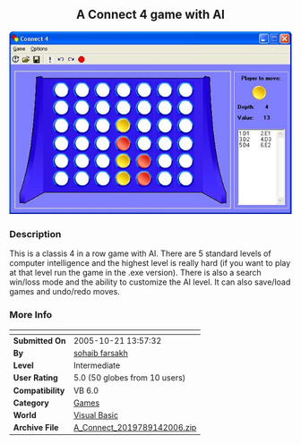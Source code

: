 ﻿<div align="center">

## A Connect 4 game with AI

<img src="PIC2006914345541921.JPG">
</div>

### Description

This is a classis 4 in a row game with AI. There are 5 standard levels of computer intelligence and the highest level is really hard (if you want to play at that level run the game in the .exe version). There is also a search win/loss mode and the ability to customize the AI level. It can also save/load games and undo/redo moves.
 
### More Info
 


<span>             |<span>
---                |---
**Submitted On**   |2005-10-21 13:57:32
**By**             |[sohaib farsakh](https://github.com/Planet-Source-Code/PSCIndex/blob/master/ByAuthor/sohaib-farsakh.md)
**Level**          |Intermediate
**User Rating**    |5.0 (50 globes from 10 users)
**Compatibility**  |VB 6\.0
**Category**       |[Games](https://github.com/Planet-Source-Code/PSCIndex/blob/master/ByCategory/games__1-38.md)
**World**          |[Visual Basic](https://github.com/Planet-Source-Code/PSCIndex/blob/master/ByWorld/visual-basic.md)
**Archive File**   |[A\_Connect\_2019789142006\.zip](https://github.com/Planet-Source-Code/sohaib-farsakh-a-connect-4-game-with-ai__1-66558/archive/master.zip)








